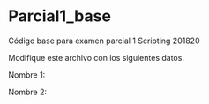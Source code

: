 # Parcial1_base
Código base para examen parcial 1 Scripting 201820

Modifique este archivo con los siguientes datos.

Nombre 1: 

Nombre 2: 
